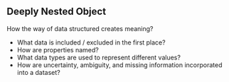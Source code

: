 ## Deeply Nested Object

How the way of data structured creates meaning?

- What data is included / excluded in the first place?
- How are properties named?
- What data types are used to represent different values?
- How are uncertainty, ambiguity, and missing information incorporated into a dataset?
